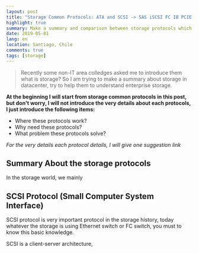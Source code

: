 ```yaml
---
layout: post
title: "Storage Common Protocols: ATA and SCSI -> SAS iSCSI FC IB PCIE, etc."
highlight: true
summary: Make a summary and comparison between storage protocols which include ATA, SCSI, PCI-E
date: 2019-05-01
lang: en
location: Santiago, Chile
comments: true
tags: [storage]
---
```


> Recently some non-IT area colledges asked me to introduce them what is storage? So I am trying to make a summary about storage in datacenter, try to help them to understand enterprise storage. 

**At the beginning I will start from storage common protocols in this post, but don't worry, I will not introduce the very details about each protocols, I just introduce the following items:**

* Where these protocols work?
* Why need these protocols?
* What problem these protocols solve?

_For the very details each protocol details, I will give one suggestion link_

## Summary About the storage protocols ##
In the storage world, we mainly 

## SCSI Protocol (Small Computer System Interface)
SCSI protocol is very important protocol in the storage history, today whatever the storage is using Ethernet switch or FC switch, you must to know this basic knowledge.

SCSI is a client-server architecture, 
